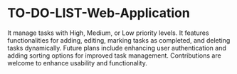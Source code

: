# TO-DO-LIST-Web-Application
It manage tasks with High, Medium, or Low priority levels. It features functionalities for adding, editing, marking tasks as completed, and deleting tasks dynamically. Future plans include enhancing user authentication and adding sorting options for improved task management. Contributions are welcome to enhance usability and functionality.
